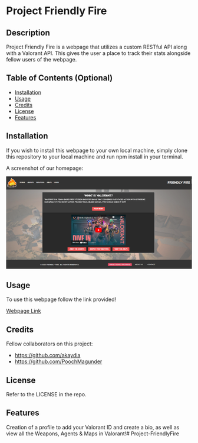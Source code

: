 # Project Friendly Fire

## Description

Project Friendly Fire is a webpage that utilizes a custom RESTful API along with a Valorant API. This gives the user a place to track their stats alongside fellow users of the webpage.

## Table of Contents (Optional)

- [Installation](#installation)
- [Usage](#usage)
- [Credits](#credits)
- [License](#license)
- [Features](#features)

## Installation

If you wish to install this webpage to your own local machine, simply clone this repository to your local machine and run npm install in your terminal.

A screenshot of our homepage:

![Friendly-Fire-Homepage](./public/assets/images/homepage-screenshot.png)

## Usage

To use this webpage follow the link provided!

[Webpage Link](https://project-friendly-fire.herokuapp.com/)

## Credits

Fellow collaborators on this project:

- https://github.com/akaydia
- https://github.com/PoochMagunder

## License

Refer to the LICENSE in the repo.

## Features

Creation of a profile to add your Valorant ID and create a bio, as well as view all the Weapons, Agents & Maps in Valorant!# Project-FriendlyFire
